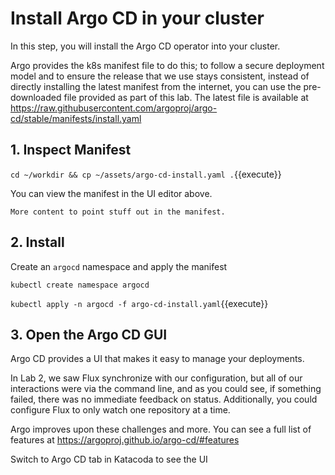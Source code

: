 # Install Argo CD in your cluster

In this step, you will install the Argo CD operator into your cluster.

Argo provides the k8s manifest file to do this; to follow a secure deployment model and to ensure the release that we use stays consistent, instead of directly installing the latest manifest from the internet, you can use the pre-downloaded file provided as part of this lab. The latest file is available at https://raw.githubusercontent.com/argoproj/argo-cd/stable/manifests/install.yaml

## 1. Inspect Manifest

`cd ~/workdir && cp ~/assets/argo-cd-install.yaml .`{{execute}}

You can view the manifest in the UI editor above.

`More content to point stuff out in the manifest.`

## 2. Install

Create an `argocd` namespace and apply the manifest

`kubectl create namespace argocd`

`kubectl apply -n argocd -f argo-cd-install.yaml`{{execute}}

## 3. Open the Argo CD GUI

Argo CD provides a UI that makes it easy to manage your deployments.

In Lab 2, we saw Flux synchronize with our configuration, but all of our interactions were via the command line, and as you could see, if something failed, there was no immediate feedback on status. Additionally, you could configure Flux to only watch one repository at a time.

Argo improves upon these challenges and more. You can see a full list of features at https://argoproj.github.io/argo-cd/#features

Switch to Argo CD tab in Katacoda to see the UI
